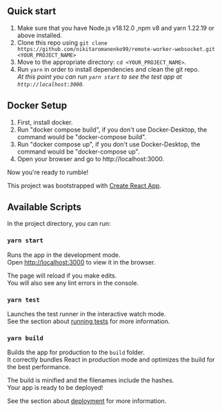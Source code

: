 ## Quick start

1.  Make sure that you have Node.js v18.12.0 ,npm v8 and yarn 1.22.19 or above installed.
2.  Clone this repo using `git clone https://github.com/nikitaromanenko99/remote-worker-websocket.git <YOUR_PROJECT_NAME>`
3.  Move to the appropriate directory: `cd <YOUR_PROJECT_NAME>`.<br />
4.  Run `yarn` in order to install dependencies and clean the git repo.<br />
    _At this point you can run `yarn start` to see the test app at `http://localhost:3000`._

## Docker Setup
1.  First, install docker.
2.  Run "docker compose build", if you don't use Docker-Desktop, the command would be "docker-compose build".
3.  Run "docker compose up", if you don't use Docker-Desktop, the command would be "docker-compose up". 
4.  Open your browser and go to http://localhost:3000.

Now you're ready to rumble!

This project was bootstrapped with [Create React App](https://github.com/facebook/create-react-app).

## Available Scripts

In the project directory, you can run:

### `yarn start`

Runs the app in the development mode.\
Open [http://localhost:3000](http://localhost:3000) to view it in the browser.

The page will reload if you make edits.\
You will also see any lint errors in the console.

### `yarn test`

Launches the test runner in the interactive watch mode.\
See the section about [running tests](https://facebook.github.io/create-react-app/docs/running-tests) for more information.

### `yarn build`

Builds the app for production to the `build` folder.\
It correctly bundles React in production mode and optimizes the build for the best performance.

The build is minified and the filenames include the hashes.\
Your app is ready to be deployed!

See the section about [deployment](https://facebook.github.io/create-react-app/docs/deployment) for more information.